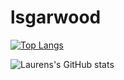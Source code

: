 # lsgarwood
[![Top Langs](https://github-readme-stats.vercel.app/api/top-langs/?username=anuraghazra)](https://github.com/anuraghazra/github-readme-stats)

![Laurens's GitHub stats](https://github-readme-stats.vercel.app/api?username=lsgarwood&show_icons=true&theme=nightowl)
